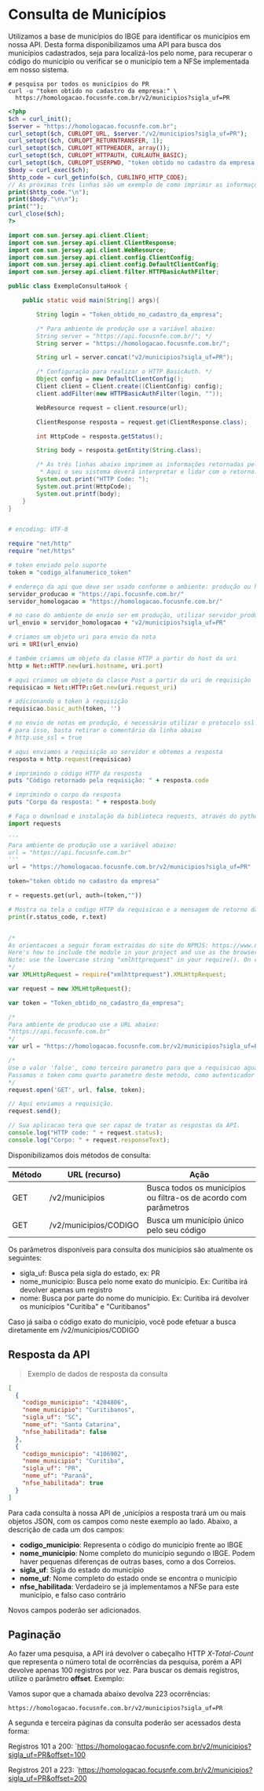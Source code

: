 # Consulta de Municípios

Utilizamos a base de municípios do IBGE para identificar os municípios em nossa API. Desta forma disponibilizamos uma API para busca dos municípios cadastrados, seja para localizá-los pelo nome, para recuperar o código do município ou verificar se o município tem a NFSe implementada em nosso sistema.


```shell
# pesquisa por todos os municípios do PR
curl -u "token obtido no cadastro da empresa:" \
  https://homologacao.focusnfe.com.br/v2/municipios?sigla_uf=PR
```

```php
<?php
$ch = curl_init();
$server = "https://homologacao.focusnfe.com.br";
curl_setopt($ch, CURLOPT_URL, $server."/v2/municipios?sigla_uf=PR");
curl_setopt($ch, CURLOPT_RETURNTRANSFER, 1);
curl_setopt($ch, CURLOPT_HTTPHEADER, array());
curl_setopt($ch, CURLOPT_HTTPAUTH, CURLAUTH_BASIC);
curl_setopt($ch, CURLOPT_USERPWD, "token obtido no cadastro da empresa:");
$body = curl_exec($ch);
$http_code = curl_getinfo($ch, CURLINFO_HTTP_CODE);
// As próximas três linhas são um exemplo de como imprimir as informações de retorno da API.
print($http_code."\n");
print($body."\n\n");
print("");
curl_close($ch);
?>
```

```java
import com.sun.jersey.api.client.Client;
import com.sun.jersey.api.client.ClientResponse;
import com.sun.jersey.api.client.WebResource;
import com.sun.jersey.api.client.config.ClientConfig;
import com.sun.jersey.api.client.config.DefaultClientConfig;
import com.sun.jersey.api.client.filter.HTTPBasicAuthFilter;

public class ExemploConsultaHook {

    public static void main(String[] args){

        String login = "Token_obtido_no_cadastro_da_empresa";

        /* Para ambiente de produção use a variável abaixo:
        String server = "https://api.focusnfe.com.br/"; */
        String server = "https://homologacao.focusnfe.com.br/";

        String url = server.concat("v2/municipios?sigla_uf=PR");

        /* Configuração para realizar o HTTP BasicAuth. */
        Object config = new DefaultClientConfig();
        Client client = Client.create((ClientConfig) config);
        client.addFilter(new HTTPBasicAuthFilter(login, ""));

        WebResource request = client.resource(url);

        ClientResponse resposta = request.get(ClientResponse.class);

        int HttpCode = resposta.getStatus();

        String body = resposta.getEntity(String.class);

        /* As três linhas abaixo imprimem as informações retornadas pela API.
         * Aqui o seu sistema deverá interpretar e lidar com o retorno. */
        System.out.print("HTTP Code: ");
        System.out.print(HttpCode);
        System.out.printf(body);
    }
}
```

```ruby

# encoding: UTF-8

require "net/http"
require "net/https"

# token enviado pelo suporte
token = "codigo_alfanumerico_token"

# endereço da api que deve ser usado conforme o ambiente: produção ou homologação
servidor_producao = "https://api.focusnfe.com.br/"
servidor_homologacao = "https://homologacao.focusnfe.com.br/"

# no caso do ambiente de envio ser em produção, utilizar servidor_producao
url_envio = servidor_homologacao + "v2/municipios?sigla_uf=PR"

# criamos um objeto uri para envio da nota
uri = URI(url_envio)

# também criamos um objeto da classe HTTP a partir do host da uri
http = Net::HTTP.new(uri.hostname, uri.port)

# aqui criamos um objeto da classe Post a partir da uri de requisição
requisicao = Net::HTTP::Get.new(uri.request_uri)

# adicionando o token à requisição
requisicao.basic_auth(token, '')

# no envio de notas em produção, é necessário utilizar o protocolo ssl
# para isso, basta retirar o comentário da linha abaixo
# http.use_ssl = true

# aqui enviamos a requisição ao servidor e obtemos a resposta
resposta = http.request(requisicao)

# imprimindo o código HTTP da resposta
puts "Código retornado pela requisição: " + resposta.code

# imprimindo o corpo da resposta
puts "Corpo da resposta: " + resposta.body

```

```python
# Faça o download e instalação da biblioteca requests, através do python-pip.
import requests

'''
Para ambiente de produção use a variável abaixo:
url = "https://api.focusnfe.com.br"
'''
url = "https://homologacao.focusnfe.com.br/v2/municipios?sigla_uf=PR"

token="token obtido no cadastro da empresa"

r = requests.get(url, auth=(token,""))

# Mostra na tela o codigo HTTP da requisicao e a mensagem de retorno da API
print(r.status_code, r.text)

```

```javascript

/*
As orientacoes a seguir foram extraidas do site do NPMJS: https://www.npmjs.com/package/xmlhttprequest
Here's how to include the module in your project and use as the browser-based XHR object.
Note: use the lowercase string "xmlhttprequest" in your require(). On case-sensitive systems (eg Linux) using uppercase letters won't work.
*/
var XMLHttpRequest = require("xmlhttprequest").XMLHttpRequest;

var request = new XMLHttpRequest();

var token = "Token_obtido_no_cadastro_da_empresa";

/*
Para ambiente de producao use a URL abaixo:
"https://api.focusnfe.com.br"
*/
var url = "https://homologacao.focusnfe.com.br/v2/municipios?sigla_uf=PR";

/*
Use o valor 'false', como terceiro parametro para que a requisicao aguarde a resposta da API
Passamos o token como quarto parametro deste metodo, como autenticador do HTTP Basic Authentication.
*/
request.open('GET', url, false, token);

// Aqui enviamos a requisição.
request.send();

// Sua aplicacao tera que ser capaz de tratar as respostas da API.
console.log("HTTP code: " + request.status);
console.log("Corpo: " + request.responseText);

```

Disponibilizamos dois métodos de consulta:

Método | URL (recurso) | Ação
-------|-------|-----
GET |	/v2/municipios	| Busca todos os municípios ou filtra-os de acordo com parâmetros
GET |	/v2/municipios/CODIGO	| Busca um município único pelo seu código

Os parâmetros disponíveis para consulta dos municípios são atualmente os seguintes:

* sigla_uf: Busca pela sigla do estado, ex: PR
* nome_municipio: Busca pelo nome exato do município. Ex: Curitiba irá devolver apenas um registro
* nome: Busca por parte do nome do município. Ex: Curitiba irá devolver os municípios "Curitiba" e "Curitibanos"


Caso já saiba o código exato do município, você pode efetuar a busca diretamente em /v2/municipios/CODIGO


## Resposta da API

> Exemplo de dados de resposta da consulta

```json
[
  {
    "codigo_municipio": "4204806",
    "nome_municipio": "Curitibanos",
    "sigla_uf": "SC",
    "nome_uf": "Santa Catarina",
    "nfse_habilitada": false
  },
  {
    "codigo_municipio": "4106902",
    "nome_municipio": "Curitiba",
    "sigla_uf": "PR",
    "nome_uf": "Paraná",
    "nfse_habilitada": true
  }
]
```

Para cada consulta à nossa API de ,unicípios a resposta trará um ou mais objetos JSON, com os campos como neste exemplo ao lado. Abaixo, a descrição de cada um dos campos:

* **codigo_municipio**: Representa o código do município frente ao IBGE
* **nome_municipio**: Nome completo do município segundo o IBGE. Podem haver pequenas diferenças de outras bases, como a dos Correios.
* **sigla_uf**: Sigla do estado do município
* **nome_uf**: Nome completo do estado onde se encontra o município
* **nfse_habilitada**: Verdadeiro se já implementamos a NFSe para este município, e falso caso contrário

Novos campos poderão ser adicionados.

## Paginação

Ao fazer uma pesquisa, a API irá devolver o cabeçalho HTTP *X-Total-Count* que representa
o número total de ocorrências da pesquisa, porém a API devolve apenas 100 registros por vez.
Para buscar os demais registros, utilize o parâmetro **offset**. Exemplo:

Vamos supor que a chamada abaixo devolva 223 ocorrências:

`https://homologacao.focusnfe.com.br/v2/municipios?sigla_uf=PR`

A segunda e terceira páginas da consulta poderão ser acessados desta forma:

Registros 101 a 200:
`https://homologacao.focusnfe.com.br/v2/municipios?sigla_uf=PR&offset=100

Registros 201 a 223:
`https://homologacao.focusnfe.com.br/v2/municipios?sigla_uf=PR&offset=200
